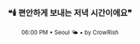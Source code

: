 <div align="center">

<br>

<h3>❝🕯️ 편안하게 보내는 저녁 시간이에요❞</h3>

<sub>06:00 PM • Seoul 🌤️ • by CrowRish</sub>

<br>

</div>
